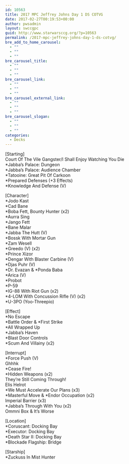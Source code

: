 ```yaml
---
id: 10563
title: 2017 MPC Jeffrey Johns Day 1 DS COTVG
date: 2017-02-27T00:19:53+00:00
author: pwsadmin
layout: swccgpc
guid: http://www.starwarsccg.org/?p=10563
permalink: /2017-mpc-jeffrey-johns-day-1-ds-cotvg/
bre_add_to_home_carousel:
  - ""
  - ""
  - ""
bre_carousel_title:
  - ""
  - ""
  - ""
bre_carousel_link:
  - ""
  - ""
  - ""
bre_carousel_external_link:
  - ""
  - ""
  - ""
bre_carousel_slogan:
  - ""
  - ""
  - ""
categories:
  - Decks
---
```

[Starting]  
Court Of The Vile Gangster/I Shall Enjoy Watching You Die  
*Jabba&#8217;s Palace: Dungeon  
*Jabba&#8217;s Palace: Audience Chamber  
*Tatooine: Great Pit Of Carkoon  
*Prepared Defenses (+3 Effects)  
*Knowledge And Defense (V)

[Character]  
*Jodo Kast  
*Cad Bane  
*Boba Fett, Bounty Hunter (x2)  
*Aurra Sing  
*Jango Fett  
*Bane Malar  
*Jabba The Hutt (V)  
*Bossk With Mortar Gun  
*Zam Wesell  
*Greedo (V) (x2)  
*Prince Xizor  
*Dengar With Blaster Carbine (V)  
*Djas Puhr (V)  
\*Dr. Evazan & \*Ponda Baba  
*Arica (V)  
*Probot  
*P-59  
*IG-88 With Riot Gun (x2)  
*4-LOM With Concussion Rifle (V) (x2)  
*U-3PO (Yoo-Threepio)

[Effect]  
*No Escape  
\*Battle Order & \*First Strike  
*All Wrapped Up  
*Jabba&#8217;s Haven  
*Blast Door Controls  
*Scum And Villainy (x2)

[Interrupt]  
*Force Push (V)  
Ghhhk  
*Cease Fire!  
*Hidden Weapons (x2)  
They&#8217;re Still Coming Through!  
Elis Helrot  
*We Must Accelerate Our Plans (x3)  
\*Masterful Move & \*Endor Occupation (x2)  
Imperial Barrier (x3)  
*Jabba&#8217;s Through With You (x2)  
Ommni Box & It&#8217;s Worse

[Location]  
*Coruscant: Docking Bay  
*Executor: Docking Bay  
*Death Star II: Docking Bay  
*Blockade Flagship: Bridge

[Starship]  
*Zuckuss In Mist Hunter